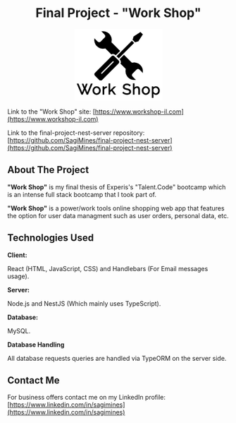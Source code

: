<h1 align="center">Final Project - "Work Shop"</h1>

<p align="center">
    <img src="./public/icons/workshop-logo.png">
</p>

Link to the "Work Shop" site: [https://www.workshop-il.com](https://www.workshop-il.com)

Link to the final-project-nest-server repository: [https://github.com/SagiMines/final-project-nest-server](https://github.com/SagiMines/final-project-nest-server)

## About The Project

**"Work Shop"** is my final thesis of Experis's "Talent.Code" bootcamp which is an intense full stack bootcamp that I took part of.

**"Work Shop"** is a power/work tools online shopping web app that features the option for user data managment such as user orders, personal data, etc.

## Technologies Used

**Client:**

React (HTML, JavaScript, CSS) and Handlebars (For Email messages usage).

**Server:**

Node.js and NestJS (Which mainly uses TypeScript).

**Database:**

MySQL.

**Database Handling**

All database requests queries are handled via TypeORM on the server side.

## Contact Me

For business offers contact me on my LinkedIn profile:
[https://www.linkedin.com/in/sagimines](https://www.linkedin.com/in/sagimines)
